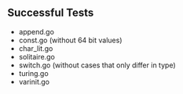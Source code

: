 Successful Tests
----------------

- append.go
- const.go (without 64 bit values)
- char_lit.go
- solitaire.go
- switch.go (without cases that only differ in type)
- turing.go
- varinit.go
